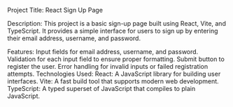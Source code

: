 Project Title: React Sign Up Page

Description:
This project is a basic sign-up page built using React, Vite, and TypeScript. It provides a simple interface for users to sign up by entering their email address, username, and password.

Features:
Input fields for email address, username, and password.
Validation for each input field to ensure proper formatting.
Submit button to register the user.
Error handling for invalid inputs or failed registration attempts.
Technologies Used:
React: A JavaScript library for building user interfaces.
Vite: A fast build tool that supports modern web development.
TypeScript: A typed superset of JavaScript that compiles to plain JavaScript.
